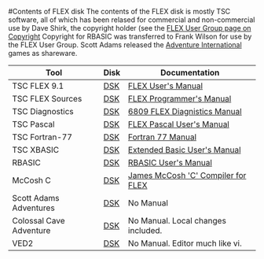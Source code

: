 #Contents of FLEX disk
The contents of the FLEX disk is mostly TSC software, all of which has been relased for commercial and non-commercial use by Dave Shirk, the copyright holder (see the [FLEX User Group page on Copyright](http://flexusergroup.com/flexusergroup/fug7.htm)
Copyright for RBASIC was transferred to Frank Wilson for use by the FLEX User Group.  Scott Adams released the [Adventure International](https://en.wikipedia.org/wiki/Adventure_International) games as shareware.

Tool | Disk | Documentation
-----|------|--------------
TSC FLEX 9.1 | [DSK](original_flex09_AB178.dsk) | [FLEX User's Manual](<FLEX users manual 1979.pdf>)
TSC FLEX Sources | [DSK](flex_srces.dsk) | [FLEX Programmer's Manual](<FLEX programmers manual 1979.pdf>)
TSC Diagnostics | [DSK](DIAG6809.DSK) | [6809 FLEX Diagnistics Manual](<6809 FLEX diagnostics.pdf>)
TSC Pascal | [DSK](pascal.dsk) | [FLEX Pascal User's Manual](pascal.pdf)
TSC Fortran-77 | [DSK](F77.DSK) | [Fortran 77 Manual](<Fortran 77 1981.pdf>)
TSC XBASIC | [DSK](XBASIC_2.DSK) | [Extended Basic User's Manual](xbasic.pdf)
RBASIC | [DSK](RBASIC.DSK) | [RBASIC User's Manual](RBASIC.PDF)
McCosh C | [DSK](mccosh_C.zip) | [James McCosh 'C' Compiler for FLEX](McCosh_C.pdf)
Scott Adams Adventures | [DSK](advgames.dsk) | No Manual
Colossal Cave Adventure | [DSK](ADVENT.dsk) | No Manual.  Local changes included.
VED2 | [DSK](ved.dsk) | No Manual.  Editor much like vi.
